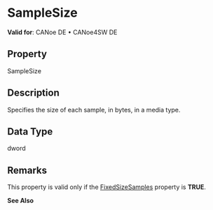 # SampleSize

**Valid for**: CANoe DE • CANoe4SW DE

## Property

SampleSize

## Description

Specifies the size of each sample, in bytes, in a media type.

## Data Type

dword

## Remarks

This property is valid only if the [FixedSizeSamples](CAPLfunctionFixedSizeSamples.md) property is **TRUE**.

**See Also**
